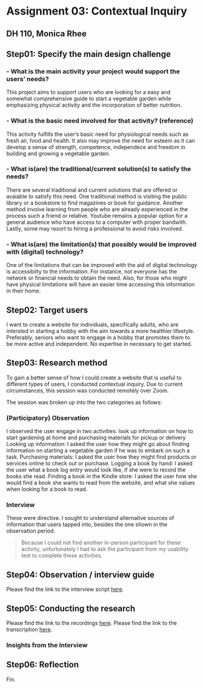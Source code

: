 # Assignment 03: Contextual Inquiry
## DH 110, Monica Rhee

## Step01: Specify the main design challenge 
### - What is the main activity your project would support the users’ needs?
This project aims to support users who are looking for a easy and somewhat comprehensive guide to start a vegetable garden while emphasizing physical activity and the incorporation of better nutrition.

### - What is the basic need involved for that activity? (reference)
This activity fulfills the user’s basic need for physiological needs such as fresh air, food and health. It also may improve the need for esteem as it can develop a sense of strength, competence, independece and freedom in building and growing a vegetable garden.

### - What is(are) the traditional/current solution(s) to satisfy the needs?
There are several traditional and current solutions that are offered or avaiable to satisfy this need. One traditional method is visiting the public library or a bookstore to find magazines or book for guidance. Another method involve learning from people who are already experienced in the process such a friend or relative. Youtube remains a popular option for a general audience who have access to a computer with proper bandwith. Lastly, some may resort to hiring a professional to avoid risks involved.

### - What is(are) the limitation(s) that possibly would be improved with (digital) technology?
One of the limitations that can be improved with the aid of digital technology is accessibilty to the information. For instance, not everyone has the network or financial needs to obtain the need. Also, for those who might have physical limitations will have an easier time accessing this information in their home.

## Step02: Target users 
I want to create a website for individuals, specifically adults, who are intersted in starting a hobby with the aim towards a more healthier lifestyle. Preferably, seniors who want to engage in a hobby that promotes them to be more active and independent. No expertise in necessary to get started.

## Step03: Research method
To gain a better sense of how I could create a website that is useful to different types of users, I conducted contextual inquiry. Due to current circumstances, this session was conducted remotely over Zoom.

The session was broken up into the two categories as follows:

### (Participatory) Observation
I observed the user engage in two activities: look up information on how to start gardening at home and purchasing materials for pickup or delivery
Looking up information: I asked the user how they might go about finding information on starting a vegetable garden if he was to embark on such a task.
Purchasing materials: I asked the user how they might find products or services online to check out or purchase.
Logging a book by hand: I asked the user what a book log entry would look like, if she were to record the books she read.
Finding a book in the Kindle store: I asked the user how she would find a book she wants to read from the website, and what she values when looking for a book to read.

### Interview
These were directive. I sought to understand alternative sources of information that users tapped into, besides the one shown in the observation period.

>Because I could not find another in-person participant for these activity, unfortunately I had to ask the participant from my usability test to complete these activities.

## Step04: Observation / interview guide 
Please find the link to the interview script [here](./script.pdf).

## Step05: Conducting the research
Please find the link to the recordings [here](./zoom.mp4).
Please find the link to the transcription [here](./otter.pdf).

### Insights from the Interview

## Step06: Reflection
Fin.
